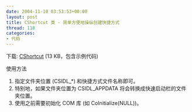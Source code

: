 ```yaml
---
date: 2004-11-10 03:53:53+00:00
layout: post
title: CShortcut 类 - 简单方便地操纵创建快捷方式
thread: 118
categories:
- 代码
---
```


下载: [CShortcut](/assets/1100001180.rar) (13 KB，包含示例代码)

  


使用方法  
1. 指定文件夹位置 (CSIDL_*) 和快捷方式文件名称即可。  
2. 特别地，如果文件夹位置为 CSIDL_APPDATA 将会转换成快速启动栏的文件夹位置。  
3. 使用之前需要初始化 COM 库 (如 CoInitialize(NULL))。

  

